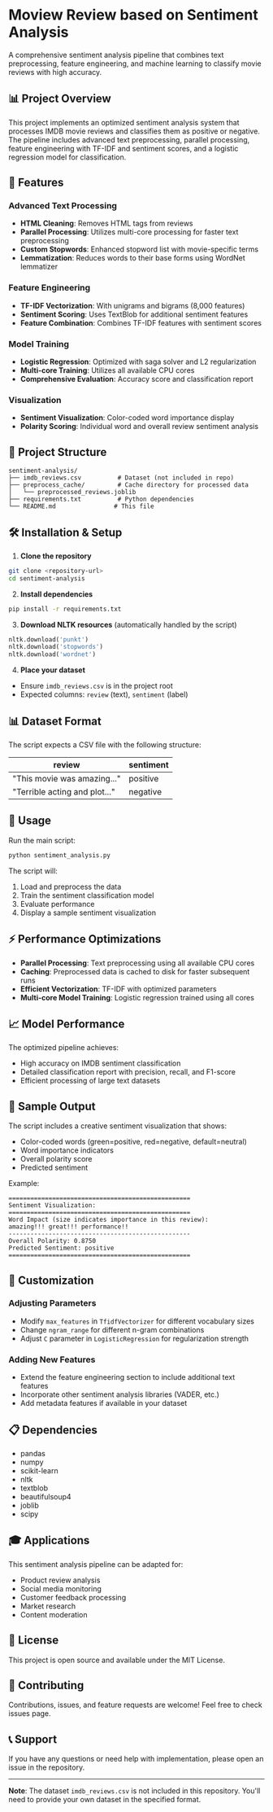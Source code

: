 # Moview Review based  on Sentiment Analysis 

A comprehensive sentiment analysis pipeline that combines text preprocessing, feature engineering, and machine learning to classify movie reviews with high accuracy.

## 📊 Project Overview

This project implements an optimized sentiment analysis system that processes IMDB movie reviews and classifies them as positive or negative. The pipeline includes advanced text preprocessing, parallel processing, feature engineering with TF-IDF and sentiment scores, and a logistic regression model for classification.

## 🚀 Features

### Advanced Text Processing
- **HTML Cleaning**: Removes HTML tags from reviews
- **Parallel Processing**: Utilizes multi-core processing for faster text preprocessing
- **Custom Stopwords**: Enhanced stopword list with movie-specific terms
- **Lemmatization**: Reduces words to their base forms using WordNet lemmatizer

### Feature Engineering
- **TF-IDF Vectorization**: With unigrams and bigrams (8,000 features)
- **Sentiment Scoring**: Uses TextBlob for additional sentiment features
- **Feature Combination**: Combines TF-IDF features with sentiment scores

### Model Training
- **Logistic Regression**: Optimized with saga solver and L2 regularization
- **Multi-core Training**: Utilizes all available CPU cores
- **Comprehensive Evaluation**: Accuracy score and classification report

### Visualization
- **Sentiment Visualization**: Color-coded word importance display
- **Polarity Scoring**: Individual word and overall review sentiment analysis

## 📁 Project Structure

```
sentiment-analysis/
├── imdb_reviews.csv          # Dataset (not included in repo)
├── preprocess_cache/         # Cache directory for processed data
│   └── preprocessed_reviews.joblib
├── requirements.txt          # Python dependencies
└── README.md                # This file
```

## 🛠️ Installation & Setup

1. **Clone the repository**
```bash
git clone <repository-url>
cd sentiment-analysis
```

2. **Install dependencies**
```bash
pip install -r requirements.txt
```

3. **Download NLTK resources** (automatically handled by the script)
```python
nltk.download('punkt')
nltk.download('stopwords') 
nltk.download('wordnet')
```

4. **Place your dataset**
- Ensure `imdb_reviews.csv` is in the project root
- Expected columns: `review` (text), `sentiment` (label)

## 📊 Dataset Format

The script expects a CSV file with the following structure:

| review | sentiment |
|--------|-----------|
| "This movie was amazing..." | positive |
| "Terrible acting and plot..." | negative |

## 🎯 Usage

Run the main script:

```bash
python sentiment_analysis.py
```

The script will:
1. Load and preprocess the data
2. Train the sentiment classification model
3. Evaluate performance
4. Display a sample sentiment visualization

## ⚡ Performance Optimizations

- **Parallel Processing**: Text preprocessing using all available CPU cores
- **Caching**: Preprocessed data is cached to disk for faster subsequent runs
- **Efficient Vectorization**: TF-IDF with optimized parameters
- **Multi-core Model Training**: Logistic regression trained using all cores

## 📈 Model Performance

The optimized pipeline achieves:
- High accuracy on IMDB sentiment classification
- Detailed classification report with precision, recall, and F1-score
- Efficient processing of large text datasets

## 🎨 Sample Output

The script includes a creative sentiment visualization that shows:
- Color-coded words (green=positive, red=negative, default=neutral)
- Word importance indicators
- Overall polarity score
- Predicted sentiment

Example:
```
==================================================
Sentiment Visualization:
==================================================
Word Impact (size indicates importance in this review):
amazing!!! great!!! performance!! 
--------------------------------------------------
Overall Polarity: 0.8750
Predicted Sentiment: positive
==================================================
```

## 🔧 Customization

### Adjusting Parameters
- Modify `max_features` in `TfidfVectorizer` for different vocabulary sizes
- Change `ngram_range` for different n-gram combinations
- Adjust `C` parameter in `LogisticRegression` for regularization strength

### Adding New Features
- Extend the feature engineering section to include additional text features
- Incorporate other sentiment analysis libraries (VADER, etc.)
- Add metadata features if available in your dataset

## 📋 Dependencies

- pandas
- numpy
- scikit-learn
- nltk
- textblob
- beautifulsoup4
- joblib
- scipy

## 🎓 Applications

This sentiment analysis pipeline can be adapted for:
- Product review analysis
- Social media monitoring
- Customer feedback processing
- Market research
- Content moderation

## 📝 License

This project is open source and available under the MIT License.

## 🤝 Contributing

Contributions, issues, and feature requests are welcome! Feel free to check issues page.

## 📞 Support

If you have any questions or need help with implementation, please open an issue in the repository.

---

**Note**: The dataset `imdb_reviews.csv` is not included in this repository. You'll need to provide your own dataset in the specified format.
